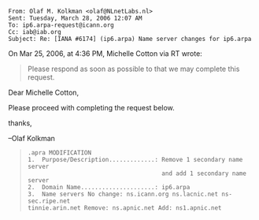 

```
From: Olaf M. Kolkman <olaf@NLnetLabs.nl> 
Sent: Tuesday, March 28, 2006 12:07 AM 
To: ip6.arpa-request@icann.org 
Cc: iab@iab.org 
Subject: Re: [IANA #6174] (ip6.arpa) Name server changes for ip6.arpa 

```

On Mar 25, 2006, at 4:36 PM, Michelle Cotton via RT wrote:



> Please respond as soon as possible to that we may complete this request.
> 
> 


Dear Michelle Cotton,


Please proceed with completing the request below.


thanks,


–Olaf Kolkman



> 
> 
> ```
> .apra MODIFICATION 
> 1.  Purpose/Description.............: Remove 1 secondary name server 
>                                       and add 1 secondary name server 
> 2.  Domain Name.....................: ip6.arpa 
> 3.  Name servers No change: ns.icann.org ns.lacnic.net ns-sec.ripe.net 
> tinnie.arin.net Remove: ns.apnic.net Add: ns1.apnic.net
> 
> ```
> 
> 


